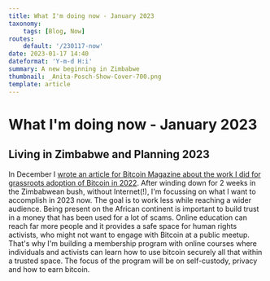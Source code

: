 ```yaml
---
title: What I'm doing now - January 2023
taxonomy:
    tags: [Blog, Now]
routes:
    default: '/230117-now'
date: 2023-01-17 14:40
dateformat: 'Y-m-d H:i'
summary: A new beginning in Zimbabwe
thumbnail: _Anita-Posch-Show-Cover-700.png
template: article
---
```


# What I'm doing now - January 2023

## Living in Zimbabwe and Planning 2023

In December I [wrote an article for Bitcoin Magazine about the work I did for grassroots adoption of Bitcoin in 2022](/bitcoin-africa-review-2022). After winding down for 2 weeks in the Zimbabwean bush, without Internet(!), I'm focussing on what I want to accomplish in 2023 now. The goal is to work less while reaching a wider audience. Being present on the African continent is important to build trust in a money that has been used for a lot of scams. Online education can reach far more people and it provides a safe space for human rights activists, who might not want to engage with Bitcoin at a public meetup. That's why I'm building a membership program with online courses where individuals and activists can learn how to use bitcoin securely all that within a trusted space. The focus of the program will be on self-custody, privacy and how to earn bitcoin.
